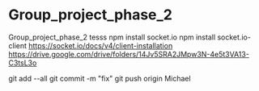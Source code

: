 # Group_project_phase_2

Group_project_phase_2
tesss
npm install socket.io
npm install socket.io-client
https://socket.io/docs/v4/client-installation
https://drive.google.com/drive/folders/14Jv5SRA2JMpw3N-4e5t3VA13-C3tsL3o

git add --all
git commit -m "fix"
git push origin Michael
